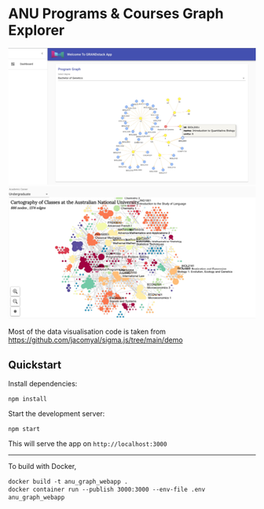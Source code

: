 # ANU Programs & Courses Graph Explorer

![](img/1.jpg)
![](img/2.jpg)

Most of the data visualisation code is taken from https://github.com/jacomyal/sigma.js/tree/main/demo 

## Quickstart


Install dependencies:

```
npm install
```

Start the development server:

```
npm start
```

This will serve the app on `http://localhost:3000`

---
To build with Docker,

```
docker build -t anu_graph_webapp .
docker container run --publish 3000:3000 --env-file .env anu_graph_webapp
```